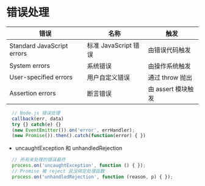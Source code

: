 # 错误处理

错误 | 名称 | 触发
-- | -- | --
Standard JavaScript errors | 标准 JavaScript 错误 | 由错误代码触发
System errors | 系统错误 | 由操作系统触发
User-specified errors | 用户自定义错误 | 通过 throw 抛出
Assertion errors | 断言错误 | 	由 assert 模块触发

```js
  // Node.js 错误处理
  callback(err, data)
  try {} catch(e) {}
  (new EventEmitter()).on('error', errHandler);
  (new Promise()).then().catch(function(error) { })
```

* uncaughtException 和 unhandledRejection

```js
  // 所有未处理的错误最终
  process.on('uncaughtException', function () { });
  // Promise 被 reject 且没绑定处理函数
  process.on('unhandledRejection', function (reason, p) { });
```